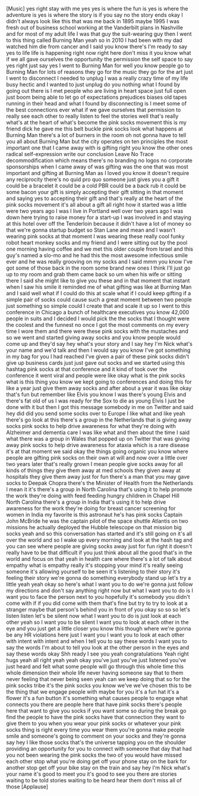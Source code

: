 
[Music]
yes right stay with me
yes yes is where the fun is yes is where
the adventure is yes is where the story
is if you say no the story ends okay I
didn&#39;t always look like this that was me
back in 1895 maybe 1995 I was fresh out
of business school working at the
Vanderbilt plans in Nashville and for
most of my adult life I was that guy the
suit-wearing guy then I went to this
thing called Burning Man yeah so in 2010
I had been with my dad watched him die
from cancer and I said you know there&#39;s
I&#39;m ready to say yes to life life is
happening right now right here don&#39;t
miss it you know what if we all gave
ourselves the opportunity the permission
the self space to say yes right just say
yes I went to Burning Man for well you
know people go to Burning Man for lots
of reasons they go for the music they go
for the art just I went to disconnect I
needed to unplug I was a really crazy
time of my life busy hectic and I wanted
to just unplug do you nothing what I
found by going out there is I met people
who are living in heart space just full
open just boom being able to let go of
expectations prejudices biases old tapes
running in their head and what I found
by disconnecting is I meet some of the
best connections ever what if we gave
ourselves that permission to really see
each other to really listen to feel the
stories well that&#39;s really what&#39;s at the
heart of what&#39;s become the pink socks
movement
this is my friend dick he gave me this
belt buckle pink socks look what happens
at Burning Man there&#39;s a lot of burners
in the room oh not gonna have to tell
you all about Burning Man but the city
operates on ten principles the most
important one that I came away with is
gifting right you know the other ones
radical self-expression write our
conclusion Leave No Trace
decommodification which means there&#39;s no
branding no logos no corporate
sponsorships when I came away of was
gifting was the one that was most
important and gifting at Burning Man as
I loved you know it doesn&#39;t require any
reciprocity there&#39;s no quid pro quo
someone just gives you a gift it could
be a bracelet it could be a cold PBR
could be a back rub it could be some
bacon your gift is simply accepting
their gift sitting in that moment and
saying yes to accepting their gift and
that&#39;s really at the heart of the pink
socks movement it&#39;s all about a gift all
right how it started was a little were
two years ago I was I live in Portland
well over two years ago I was down here
trying to raise money for a start-up I
was involved in and staying at this
hotel over off the Tenderloin because it
didn&#39;t have a lot of money so that we&#39;re
gonna startup budget so Stan Lane and
mean and I wasn&#39;t wearing pink socks at
that moment I was wearing these really
cool funky robot heart monkey socks and
my friend and I were sitting out by the
pool one morning having coffee and we
met this older couple from Israel and
this guy&#39;s named a slo-mo and he had
this the most awesome infectious smile
ever and he was really grooving on my
socks and I said mmm you know I&#39;ve got
some of those back in the room some
brand new ones I think I&#39;ll just go up
to my room and grab them came back so um
when his wife or sitting there I said
she might like to give you these and in
that moment that instant when I saw his
smile it reminded me of what gifting was
like at Burning Man and I said well what
if
I could do this at scale what if I could
keep gifting if a simple pair of socks
could cause such a great moment between
two people just something so simple
could I create that and scale it up so I
went to this conference in Chicago a
bunch of healthcare executives you know
42,000 people in suits and I decided I
would pick the the socks that I thought
were the coolest and the funnest no once
I got the most comments on my every time
I wore them and there were these pink
socks with the mustaches and so we went
and started giving away socks and you
know people would come up and they&#39;d say
hey what&#39;s your story and I say hey I&#39;m
Nick what&#39;s your name and we&#39;d talk and
then I would say you know I&#39;ve got
something in my bag for you I had
reached I&#39;ve given a pair of these pink
socks didn&#39;t give up business cards just
just gave out socks and we started using
this hashtag pink socks at that
conference and it kind of took over the
conference it went viral and people were
like okay what is the pink socks what is
this thing you know we kept going to
conferences and doing this for like a
year just give them away socks and after
about a year it was like okay that&#39;s fun
but remember like Elvis you know I was
there&#39;s young Elvis and there&#39;s fat old
of us I was ready for the Sox to die as
young Elvis I just be done with it but
then I got this message somebody in me
on Twitter and said hey did did you send
some socks over to Europe I like what
and like yeah there&#39;s go look at this
there&#39;s a group in the Netherlands that
is giving away socks pink socks to help
drive awareness for what they&#39;re doing
with Alzheimer and dementia care I was
like what
and then about the time I said what
there was a group in Wales that popped
up on Twitter that was giving away pink
socks to help drive awareness for ataxia
which is a rare disease it&#39;s at that
moment we said okay the things going
organic you know where people are
gifting pink socks on their own at will
and now over a little over two years
later that&#39;s really grown
I mean people give socks away for all
kinds of things they give them away at
med schools they given away at hospitals
they give them away just for fun there&#39;s
a man that you may gave socks to Deepak
Chopra there&#39;s the Minister of Health
from the Netherlands I mean it it&#39;s
there&#39;s a group in North Carolina that&#39;s
using it to help promote the work
they&#39;re doing with feed feeding hungry
children in Chapel Hill North Carolina
there&#39;s a group in India that&#39;s using it
to help drive awareness for the work
they&#39;re doing for breast cancer
screening for women in India my favorite
is this astronaut he&#39;s has pink socks
Captain John McBride
he was the captain pilot of the space
shuttle Atlantis on two missions he
actually deployed the Hubble telescope
on that mission big socks yeah and so
this conversation has started and it&#39;s
still going on it&#39;s all over the world
and so I wake up every morning and look
at the hash tag and you can see where
people are giving socks away just for
fun right it doesn&#39;t really have to be
that difficult
if you just think about all the good
that&#39;s in the world and focus on that
yeah in health care where there&#39;s a lot
of talk about empathy what is empathy
really it&#39;s stopping your mind it&#39;s
really seeing someone it&#39;s allowing
yourself to be seen it&#39;s listening to
their story
it&#39;s feeling their story
we&#39;re gonna do something everybody stand
up let&#39;s try a little
yeah yeah okay so here&#39;s what I want you
to do we&#39;re gonna just follow my
directions and don&#39;t say anything right
now
but what I want you to do is I want you
to face the person next to you hopefully
it&#39;s somebody you didn&#39;t come with if if
you did come with them that&#39;s fine but
try to try to look at a stranger maybe
that person&#39;s behind you in front of you
okay so so so let&#39;s listen listen let&#39;s
be silent now what I want you to do is
just look at each other yeah so I want
you to be silent I want you to look at
each other in the eye and you just get a
little closer you know this though where
we&#39;re gonna be any HR violations here
just I want you I want you to look at
each other with intent with intent and
when I tell you to say these words I
want you to say the words I&#39;m about to
tell you look at the other person in the
eyes and say these words okay Shh
ready I see you
yeah congratulations Yeah right
hugs yeah all right yeah yeah okay
you&#39;ve just you&#39;ve just listened you&#39;ve
just heard and felt what some people
will go through this whole time this
whole dimension their whole life never
having someone say that to them never
feeling that never being seen yeah
can we keep doing that so for the pink
socks tribe it&#39;s the pink socks you know
we&#39;ve we&#39;ve chosen this to be the thing
that we engage people with maybe for you
it&#39;s a fun hat it&#39;s a flower it&#39;s a fun
button it&#39;s something what causes people
to engage what connects you there are
people here that have pink socks there&#39;s
people here that want to give you socks
if you want some so during the break go
find the people to have the pink socks
have that connection they want to give
them to you when you wear your pink
socks or whatever your pink socks thing
is right every time you wear them you&#39;re
gonna make people smile
and someone&#39;s going to comment on your
socks and they&#39;re gonna say hey I like
those socks that&#39;s the universe tapping
you on the shoulder providing an
opportunity for you to connect with
someone that day that had you not been
wearing the pink socks the two of you
would have missed each other stop what
you&#39;re doing get off your phone
stay on the bark for another stop get
off your bike stay on the train and say
hey I&#39;m Nick what&#39;s your name it&#39;s good
to meet you it&#39;s good to see you there
are stories waiting to be told stories
waiting to be heard hear them don&#39;t miss
all of those
[Applause]
